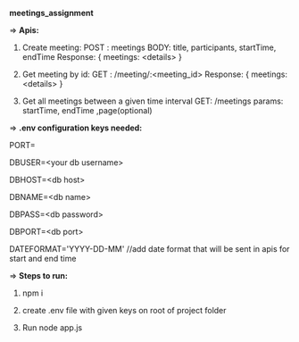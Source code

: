 **meetings_assignment**


=> **Apis:**

1. Create meeting:
   POST : meetings
   BODY:  title, participants, startTime, endTime 
   Response: { meetings: \<details\> }
  
2. Get meeting by id:
   GET : /meeting/:<meeting_id>
   Response: { meetings: \<details\> }
  
3. Get all meetings between a given time interval
   GET: /meetings
   params: startTime, endTime ,page(optional)
   
   
=> **.env configuration keys needed:**
 
   PORT=

   DBUSER=\<your db username\>

   DBHOST=\<db host\>

   DBNAME=\<db name\>

   DBPASS=\<db password\>

   DBPORT=\<db port\>

   DATEFORMAT='YYYY-DD-MM'  //add date format that will be sent in apis for start and end time
  
=> **Steps to run:**

1. npm i

2. create .env file with given keys on root of project folder

3. Run node app.js
  
  
